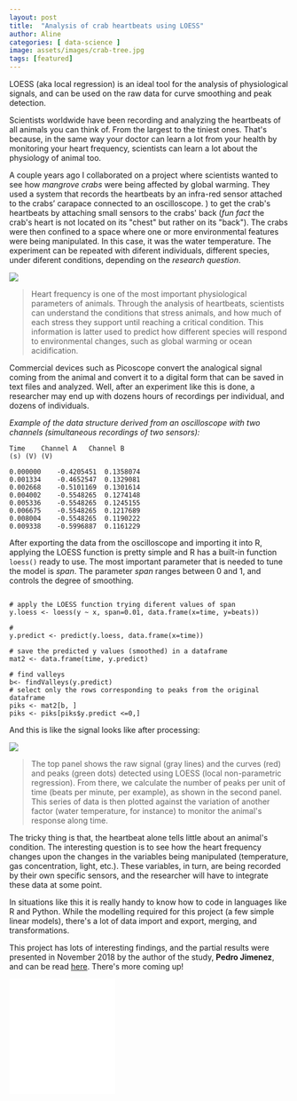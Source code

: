 ```yaml
---
layout: post
title:  "Analysis of crab heartbeats using LOESS"
author: Aline
categories: [ data-science ]
image: assets/images/crab-tree.jpg
tags: [featured]
---
```


LOESS (aka local regression) is an ideal tool for the analysis of physiological signals, and can be used on the raw data for curve smoothing and peak detection.

Scientists worldwide have been recording and analyzing the heartbeats of all animals you can think of. From the largest to the tiniest ones. That's because, in the same way your doctor can learn a lot from your health by monitoring your heart frequency, scientists can learn a lot about the physiology of animal too.

A couple years ago I collaborated on a project where scientists wanted to see how *mangrove crabs* were being affected by global warming. They used a system that records the heartbeats by an infra-red sensor attached to the crabs’ carapace connected to an oscilloscope. ) to get the crab's heartbeats by attaching small sensors to the crabs' back (_fun fact_ the crab's heart is not located on its "chest" but rather on its "back"). The crabs were then confined to a space where one or more environmental features were being manipulated. In this case, it was the water temperature. The experiment can be repeated with diferent individuals, different species, under diferent conditions, depending on the *research question*.

<img src='/blog/assets/images/signal1.png'>  

> Heart frequency is one of the most important physiological parameters of animals. Through the analysis of heartbeats, scientists can understand the conditions that stress animals, and how much of each stress they support until reaching a critical condition. This information is latter used to predict how different species will respond to environmental changes, such as global warming or ocean acidification.  



Commercial devices such as Picoscope convert the analogical signal coming from the animal and convert it to a digital form that can be saved in text files and analyzed. Well, after an experiment like this is done, a researcher may end up with dozens hours of recordings per individual, and dozens of individuals.  

*Example of the data structure derived from an oscilloscope with two channels (simultaneous recordings of two sensors):*

```
Time	Channel A	Channel B
(s)	(V)	(V)

0.000000	-0.4205451	0.1358074
0.001334	-0.4652547	0.1329081
0.002668	-0.5101169	0.1301614
0.004002	-0.5548265	0.1274148
0.005336	-0.5548265	0.1245155
0.006675	-0.5548265	0.1217689
0.008004	-0.5548265	0.1190222
0.009338	-0.5996887	0.1161229

```
After exporting the data from the oscilloscope and importing it into R, applying the LOESS function is pretty simple and R has a built-in function `loess()`   ready to use. The most important parameter that is needed to tune the model is *span*. The parameter *span* ranges between 0 and 1, and controls the degree of smoothing.

```

# apply the LOESS function trying diferent values of span
y.loess <- loess(y ~ x, span=0.01, data.frame(x=time, y=beats))

#
y.predict <- predict(y.loess, data.frame(x=time))

# save the predicted y values (smoothed) in a dataframe
mat2 <- data.frame(time, y.predict)

# find valleys
b<- findValleys(y.predict)
# select only the rows corresponding to peaks from the original dataframe
piks <- mat2[b, ]
piks <- piks[piks$y.predict <=0,]

```

And this is like the signal looks like after processing:  


<img src='/blog/assets/images/signal2.png'>


>The top panel shows the raw signal (gray lines) and the curves (red) and peaks (green dots) detected using LOESS (local non-parametric regression). From there, we calculate the number of peaks per unit of time (beats per minute, per example), as shown in the second panel. This series of data is then plotted against the variation of another factor (water temperature, for instance) to monitor the animal's response along time.

The tricky thing is that, the heartbeat alone tells little about an animal's condition. The interesting question is to see how the heart frequency changes upon the changes in the variables being manipulated (temperature, gas concentration, light, etc.). These variables, in turn, are being recorded by their own specific sensors, and the researcher will have to integrate these data at some point.

In situations like this it is really handy to know how to code in languages like R and Python. While the modelling required for this project (a few simple linear models), there's a lot of data import and export, merging, and transformations.


This project has lots of interesting findings, and the partial results were presented in November 2018 by the author of the study, **Pedro Jimenez**, and can be read <a href="/assets/images/study_pedro.pdf"> here</a>. There's more coming up!

<embed width="191" height="207" name="plugin" src="/assets/images/study_pedro.pdf" type="application/pdf">
